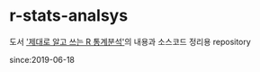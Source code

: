 # r-stats-analsys

도서 ['제대로 알고 쓰는 R 통계분석'](http://www.hanbit.co.kr/store/books/look.php?p_code=B7014039221)의 내용과 소스코드 정리용 repository

since:2019-06-18
